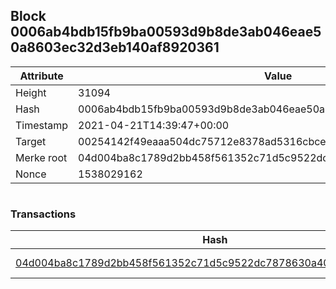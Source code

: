 ## Block 0006ab4bdb15fb9ba00593d9b8de3ab046eae50a8603ec32d3eb140af8920361

Attribute | Value
--- | ---
Height | 31094
Hash | 0006ab4bdb15fb9ba00593d9b8de3ab046eae50a8603ec32d3eb140af8920361
Timestamp | 2021-04-21T14:39:47+00:00
Target | 00254142f49eaaa504dc75712e8378ad5316cbcead634704b3734b6271167cc4
Merke root | 04d004ba8c1789d2bb458f561352c71d5c9522dc7878630a4096bd8d6df11ec7
Nonce | 1538029162

```

```

### Transactions

Hash | Amount
--- | ---
[04d004ba8c1789d2bb458f561352c71d5c9522dc7878630a4096bd8d6df11ec7](04d004ba8c1789d2bb458f561352c71d5c9522dc7878630a4096bd8d6df11ec7.md) | 10.00000000 SKEPTI 
